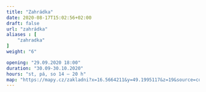 ```yaml
---
title: "Zahrádka"
date: 2020-08-17T15:02:56+02:00
draft: false
url: "zahrádka"
aliases : [
    "zahradka"
]
weight: "6"

opening: "29.09.2020 18:00"
duration: "30.09-30.10.2020"
hours: "st, pá, so 14 – 20 h"
map: "https://mapy.cz/zakladni?x=16.5664211&y=49.1995117&z=19&source=coor&id=16.56627895619667%2C49.199677283539614"
---
```


